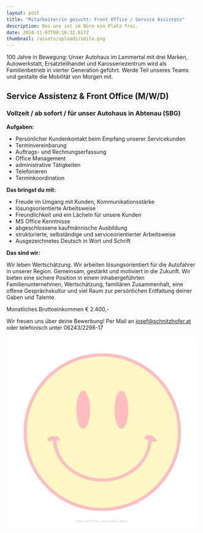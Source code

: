 ```yaml
---
layout: post
title: "Mitarbeiter/in gesucht: Front Office / Service Assistenz"
description: Bei uns ist im Büro ein Platz frei.
date: 2024-11-07T08:16:32.617Z
thumbnail: /assets/uploads/smile.png
---
```

100 Jahre in Bewegung: Unser Autohaus im Lammertal mit drei Marken, Autowerkstatt, Ersatzteilhandel und Karosseriezentrum wird als Familienbetrieb in vierter Generation geführt. Werde Teil unseres Teams und gestalte die Mobilität von Morgen mit.

## Service Assistenz & Front Office (M/W/D)

### Vollzeit / ab sofort / für unser Autohaus in Abtenau (SBG)

**Aufgaben:**

* Persönlicher Kundenkontakt beim Empfang unserer Servicekunden
* Terminvereinbarung
* Auftrags- und Rechnungserfassung
* Office Management
* administrative Tätigkeiten
* Telefonieren
* Terminkoordination

**Das bringst du mit:**

* Freude im Umgang mit Kunden, Kommunikationsstärke
* lösungsorientierte Arbeitsweise
* Freundlichkeit und ein Lächeln für unsere Kunden
* MS Office Kenntnisse
* abgeschlossene kaufmännische Ausbildung
* strukturierte, selbständige und serviceorientierter Arbeitsweise
* Ausgezeichnetes Deutsch in Wort und Schrift

**Das sind wir:**

Wir leben Wertschätzung. Wir arbeiten lösungsorientiert für die Autofahrer in unserer Region. Gemeinsam, gestärkt und motiviert in die Zukunft. Wir bieten eine sichere Position in einem inhabergeführten Familienunternehmen, Wertschätzung, familiären Zusammenhalt, eine offene Gesprächskultur und viel Raum zur persönlichen Entfaltung deiner Gaben und Talente.

Monatliches Bruttoeinkommen € 2.400,- 

Wir freuen uns über deine Bewerbung! Per Mail an josef@schnitzhofer.at oder telefonisch unter 06243/2298-17

![](/assets/uploads/smile.png)